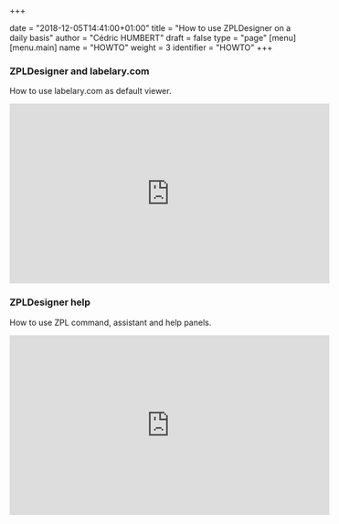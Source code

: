 +++

date = "2018-12-05T14:41:00+01:00"
title = "How to use ZPLDesigner on a daily basis"
author = "Cédric HUMBERT"
draft = false
type = "page"
[menu]
     [menu.main]
        name = "HOWTO"
        weight = 3
        identifier = "HOWTO"
+++


<div class="empty-sep"></div>
<div class="gray-box">
	<div>
		<h3 class="boxtitle">ZPLDesigner and labelary.com</h3>
        <p>How to use labelary.com as default viewer.</p>
    </div>
    <div class="col col-6 item">
		<div style="width: 100%; text-align: right;">
			<iframe width="560" height="315" src="https://www.youtube.com/embed/JGJEOUubO40" frameborder="0" allow="accelerometer; autoplay; encrypted-media; gyroscope; picture-in-picture" allowfullscreen></iframe>
		</div>
	</div>
</div>

<div class="empty-sep"></div>

<div class="gray-box">
	<div>
		<h3 class="boxtitle">ZPLDesigner help</h3>
        <p>How to use ZPL command, assistant and help panels.</p>
    </div>
    <div class="col col-6 item">
		<div style="width: 100%; text-align: right;">
			<iframe width="560" height="315" src="https://www.youtube.com/embed/_LN97hGGS5A" frameborder="0" allow="accelerometer; autoplay; encrypted-media; gyroscope; picture-in-picture" allowfullscreen></iframe>
		</div>
	</div>
</div>

<div class="empty-sep"></div>
